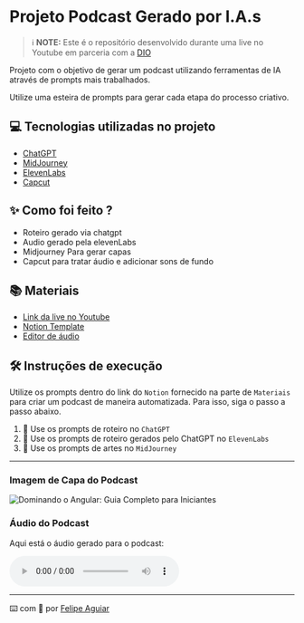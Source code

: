 # Projeto Podcast Gerado por I.A.s

> ℹ️ **NOTE:** Este é o repositório desenvolvido durante uma live no Youtube em parceria com a [DIO](https://dio.me)

Projeto com o objetivo de gerar um podcast utilizando ferramentas de IA através de prompts mais trabalhados.

Utilize uma esteira de prompts para gerar cada etapa do processo criativo.

## 💻 Tecnologias utilizadas no projeto

- [ChatGPT](https://chat.openai.com/) 
- [MidJourney](https://www.midjourney.com/app/)
- [ElevenLabs](https://beta.elevenlabs.io/)
- [Capcut](https://www.capcut.com/pt-br/)

## ✨ Como foi feito ?

- Roteiro gerado via chatgpt
- Audio gerado pela elevenLabs
- Midjourney Para gerar capas
- Capcut para tratar áudio e adicionar sons de fundo

## 📚 Materiais

- [Link da live no Youtube](https://www.youtube.com)
- [Notion Template](https://helpful-jump-17b.notion.site/PAS-Podcast-AI-Studio-210489e15d7a4a73b743bb159e45d06f?pvs=4)
- [Editor de áudio](https://www.capcut.com/editor?from_page=landing_page&__action_from=picture_V%C3%ADdeos%20profissionais%20em%20minutos,%20n%C3%A3o%20em%20horas.)

## 🛠️ Instruções de execução

Utilize os prompts dentro do link do `Notion` fornecido na parte de `Materiais` para criar um podcast de maneira automatizada. Para isso, siga o passo a passo abaixo.

1. 🤖 Use os prompts de roteiro no `ChatGPT`
2. 🤖 Use os prompts de roteiro gerados pelo ChatGPT no `ElevenLabs`
3. 🤖 Use os prompts de artes no `MidJourney`

---

### Imagem de Capa do Podcast

![Dominando o Angular: Guia Completo para Iniciantes](src/img3jpg.jpg)

### Áudio do Podcast

Aqui está o áudio gerado para o podcast:

<audio controls>
  <source src="src/audio1.mp3" type="audio/mpeg">
  Seu navegador não suporta o elemento de áudio.
</audio>

---

⌨️ com 💜 por [Felipe Aguiar](https://github.com/felipeAguiarCode)
